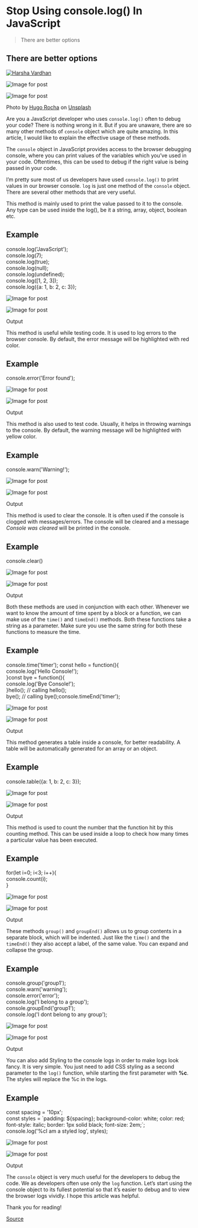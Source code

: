 # Stop Using console.log() In JavaScript

> There are better options

There are better options
------------------------

[![Harsha Vardhan](https://miro.medium.com/fit/c/96/96/0*EbGjNYkEnp9C0zFg.jpg)](https://harshaktg.medium.com/?source=post_page-----d29d6c24dc26--------------------------------)

![Image for post](https://miro.medium.com/max/60/0*t6SE511h7v_N1ask?q=20)

![Image for post](https://miro.medium.com/max/8064/0*t6SE511h7v_N1ask)

Photo by [Hugo Rocha](https://unsplash.com/@hugorrocha?utm_source=medium&utm_medium=referral) on [Unsplash](https://unsplash.com/?utm_source=medium&utm_medium=referral)

Are you a JavaScript developer who uses `console.log()` often to debug your code? There is nothing wrong in it. But if you are unaware, there are so many other methods of `console` object which are quite amazing. In this article, I would like to explain the effective usage of these methods.

The `console` object in JavaScript provides access to the browser debugging console, where you can print values of the variables which you’ve used in your code. Oftentimes, this can be used to debug if the right value is being passed in your code.

I’m pretty sure most of us developers have used `console.log()` to print values in our browser console. `log` is just one method of the `console` object. There are several other methods that are very useful.

This method is mainly used to print the value passed to it to the console. Any type can be used inside the log(), be it a string, array, object, boolean etc.

**Example**
-----------

console.log('JavaScript');  
console.log(7);  
console.log(true);  
console.log(null);  
console.log(undefined);  
console.log(\[1, 2, 3\]);  
console.log({a: 1, b: 2, c: 3});

![Image for post](https://miro.medium.com/max/60/1*L0vaz4jpLViLIJ-oXr2o6Q.png?q=20)

![Image for post](https://miro.medium.com/max/702/1*L0vaz4jpLViLIJ-oXr2o6Q.png)

Output

This method is useful while testing code. It is used to log errors to the browser console. By default, the error message will be highlighted with red color.

Example
-------

console.error('Error found');

![Image for post](https://miro.medium.com/max/60/1*bLNgJWF1wGx1NRd53mTYPw.png?q=20)

![Image for post](https://miro.medium.com/max/692/1*bLNgJWF1wGx1NRd53mTYPw.png)

Output

This method is also used to test code. Usually, it helps in throwing warnings to the console. By default, the warning message will be highlighted with yellow color.

Example
-------

console.warn('Warning!');

![Image for post](https://miro.medium.com/max/60/1*z61it_h7bxHF84T_DCATcA.png?q=20)

![Image for post](https://miro.medium.com/max/698/1*z61it_h7bxHF84T_DCATcA.png)

Output

This method is used to clear the console. It is often used if the console is clogged with messages/errors. The console will be cleared and a message _Console was cleared_ will be printed in the console.

Example
-------

console.clear()

![Image for post](https://miro.medium.com/max/60/1*xsLNlkO-m9L0KP3TF81MSQ.png?q=20)

![Image for post](https://miro.medium.com/max/696/1*xsLNlkO-m9L0KP3TF81MSQ.png)

Output

Both these methods are used in conjunction with each other. Whenever we want to know the amount of time spent by a block or a function, we can make use of the `time()` and `timeEnd()` methods. Both these functions take a string as a parameter. Make sure you use the same string for both these functions to measure the time.

Example
-------

console.time('timer'); const hello =  function(){  
  console.log('Hello Console!');  
}const bye = function(){  
  console.log('Bye Console!');  
}hello(); // calling hello();  
bye(); // calling bye();console.timeEnd('timer');

![Image for post](https://miro.medium.com/max/60/1*S63BR8aOlGfYfAhgaR9TJw.png?q=20)

![Image for post](https://miro.medium.com/max/692/1*S63BR8aOlGfYfAhgaR9TJw.png)

Output

This method generates a table inside a console, for better readability. A table will be automatically generated for an array or an object.

Example
-------

console.table({a: 1, b: 2, c: 3}); 

![Image for post](https://miro.medium.com/max/60/1*emG1EeptLSHsLbR2ulPfKg.png?q=20)

![Image for post](https://miro.medium.com/max/940/1*emG1EeptLSHsLbR2ulPfKg.png)

Output

This method is used to count the number that the function hit by this counting method. This can be used inside a loop to check how many times a particular value has been executed.

Example
-------

for(let i=0; i<3; i++){  
  console.count(i);  
}

![Image for post](https://miro.medium.com/max/60/1*hfucVhBEtQBFjgzTv3QoFg.png?q=20)

![Image for post](https://miro.medium.com/max/692/1*hfucVhBEtQBFjgzTv3QoFg.png)

Output

These methods `group()` and `groupEnd()` allows us to group contents in a separate block, which will be indented. Just like the `time()` and the `timeEnd()` they also accept a label, of the same value. You can expand and collapse the group.

Example
-------

console.group('group1');   
  console.warn('warning');   
  console.error('error');   
  console.log('I belong to a group');   
console.groupEnd('group1');   
console.log('I dont belong to any group');

![Image for post](https://miro.medium.com/max/60/1*Q_Ok_EnFSioEiNES7vpq3A.png?q=20)

![Image for post](https://miro.medium.com/max/698/1*Q_Ok_EnFSioEiNES7vpq3A.png)

Output

You can also add Styling to the console logs in order to make logs look fancy. It is very simple. You just need to add CSS styling as a second parameter to the `log()` function, while starting the first parameter with **%c**. The styles will replace the %c in the logs.

Example
-------

const spacing = '10px';   
const styles =  \`padding: ${spacing}; background-color: white; color: red; font-style: italic; border: 1px solid black; font-size: 2em;\`;   
console.log('%cI am a styled log', styles);

![Image for post](https://miro.medium.com/max/60/1*GgIhLJQK-_yV2FdLvV-u6A.png?q=20)

![Image for post](https://miro.medium.com/max/690/1*GgIhLJQK-_yV2FdLvV-u6A.png)

Output

The `console` object is very much useful for the developers to debug the code. We as developers often use only the `log` function. Let’s start using the console object to its fullest potential so that it’s easier to debug and to view the browser logs vividly. I hope this article was helpful.

Thank you for reading!


[Source](https://medium.com/javascript-in-plain-english/stop-using-console-log-in-javascript-d29d6c24dc26)
